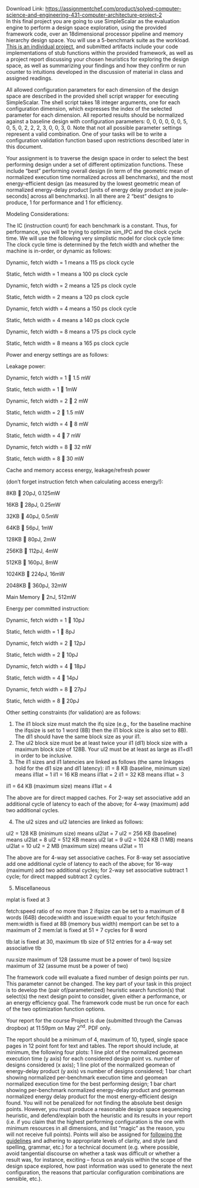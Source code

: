 Download Link: https://assignmentchef.com/product/solved-computer-science-and-engineering-431-computer-architecture-project-2
<br>
In this final project you are going to use SimpleScalar as the evaluation engine to perform a design space exploration, using the provided framework code, over an 18dimensional processor pipeline and memory hierarchy design space. You will use a 5-benchmark suite as the workload.  <u>This is an individual project</u>, and submitted artifacts include your code implementations of stub functions within the provided framework, as well as a project report discussing your chosen heuristics for exploring the design space, as well as summarizing your findings and how they confirm or run counter to intuitions developed in the discussion of material in class and assigned readings.




All allowed configuration parameters for each dimension of the design space are described in the provided shell script wrapper for executing SimpleScalar. The shell script takes 18 integer arguments, one for each configuration dimension, which expresses the index of the selected parameter for each dimension. All reported results should be normalized against a baseline design with configuration parameters: 0, 0, 0, 0, 0, 0, 5, 0, 5, 0, 2, 2, 2, 3, 0, 0, 3, 0. Note that not all possible parameter settings represent a valid combination. One of your tasks will be to write a configuration validation function based upon restrictions described later in this document.




Your assignment is to traverse the design space in order to select the best performing design under a set of different optimization functions. These include “best” performing overall design (in term of the geometric mean of normalized execution time normalized across all benchmarks), and the most energy-efficient design (as measured by the lowest geometric mean of normalized energy-delay product [units of energy delay product are joule-seconds] across all benchmarks).  In all there are 2 “best” designs to produce, 1 for performance and 1 for efficiency.










Modeling Considerations:

The IC (instruction count) for each benchmark is a constant. Thus, for performance, you will be trying to optimize sim_IPC and the clock cycle time.  We will use the following very simplistic model for clock cycle time: The clock cycle time is determined by the fetch width and whether the machine is in-order, or dynamic as follows:




Dynamic, fetch width = 1 means a 115 ps clock cycle

Static, fetch width = 1 means a 100 ps clock cycle

Dynamic, fetch width = 2 means a 125 ps clock cycle

Static, fetch width = 2 means a 120 ps clock cycle

Dynamic, fetch width = 4 means a 150 ps clock cycle

Static, fetch width = 4 means a 140 ps clock cycle

Dynamic, fetch width = 8 means a 175 ps clock cycle

Static, fetch width = 8 means a 165 ps clock cycle




Power and energy settings are as follows:

Leakage power:

Dynamic, fetch width = 1  1.5 mW

Static, fetch width  = 1   1mW

Dynamic, fetch width = 2  2 mW

Static, fetch width = 2  1.5 mW

Dynamic, fetch width = 4  8 mW

Static, fetch width = 4  7 mW

Dynamic, fetch width = 8  32 mW

Static, fetch width = 8  30 mW




Cache and memory access energy, leakage/refresh power

(don’t forget instruction fetch when calculating access energy!):

8KB  20pJ, 0.125mW

16KB  28pJ, 0.25mW

32KB  40pJ, 0.5mW

64KB  56pJ, 1mW

128KB  80pJ, 2mW

256KB  112pJ, 4mW

512KB  160pJ, 8mW

1024KB  224pJ, 16mW

2048KB  360pJ, 32mW

Main Memory  2nJ, 512mW







Energy per committed instruction:

Dynamic, fetch width = 1  10pJ

Static, fetch width = 1   8pJ

Dynamic, fetch width = 2  12pJ

Static, fetch width = 2  10pJ

Dynamic, fetch width = 4  18pJ

Static, fetch width = 4  14pJ

Dynamic, fetch width = 8  27pJ

Static, fetch width = 8  20pJ




Other setting constraints (for validation) are as follows:

<ol>

 <li>The il1 block size must match the ifq size (e.g., for the baseline machine the ifqsize is set to 1 word (8B) then the il1 block size is also set to 8B). The dl1 should have the same block size as your il1.</li>

 <li>The ul2 block size must be at least twice your il1 (dl1) block size with a maximum block size of 128B. Your ul2 must be at least as large as il1+dl1 in order to be inclusive.</li>

 <li>The il1 sizes and il1 latencies are linked as follows (the same linkages hold for the dl1 size and dl1 latency): il1 = 8 KB (baseline, minimum size) means il1lat = 1 il1 = 16 KB means il1lat = 2 il1 = 32 KB means il1lat = 3</li>

</ol>

il1 = 64 KB (maximum size) means il1lat = 4

The above are for direct mapped caches.  For 2-way set associative add an additional cycle of latency to each of the above; for 4-way (maximum) add two additional cycles.

<ol start="4">

 <li>The ul2 sizes and ul2 latencies are linked as follows:</li>

</ol>

ul2 = 128 KB (minimum size) means ul2lat = 7 ul2 = 256 KB (baseline) means ul2lat = 8 ul2 = 512 KB means ul2 lat = 9 ul2 = 1024 KB (1 MB) means ul2lat = 10 ul2 = 2 MB (maximum size) means ul2lat = 11

The above are for 4-way set associative caches.  For 8-way set associative add one additional cycle of latency to each of the above; for 16-way (maximum) add two additional cycles; for 2-way set associative subtract 1 cycle; for direct mapped subtract 2 cycles.













<ol start="5">

 <li>Miscellaneous</li>

</ol>

mplat is fixed at 3

fetch:speed ratio of no more than 2 ifqsize can be set to a maximum of 8 words (64B) decode:width and issue:width equal to your fetch:ifqsize mem:width is fixed at 8B (memory bus width) memport can be set to a maximum of 2 mem:lat is fixed at 51 + 7 cycles for 8 word

tlb:lat is fixed at 30, maximum tlb size of 512 entries for a 4-way set associative tlb

ruu:size  maximum of 128 (assume must be a power of two) lsq:size maximum of 32 (assume must be a power of two)







The framework code will evaluate a fixed number of design points per run. This parameter cannot be changed. The key part of your task in this project is to develop the (pair of/parameterized) heuristic search function(s) that select(s) the next design point to consider, given either a performance, or an energy efficiency goal. The framework code must be run once for each of the two optimization function options.




Your report for the course Project is due (submitted through the Canvas dropbox) at 11:59pm on May 2<sup>nd</sup>.  PDF only.




The report should be a minimum of 4, maximum of 10, typed, single space pages in 12 point font for text and tables.  The report should include, at minimum, the following four plots: 1 line plot of the normalized geomean execution time (y axis) for each considered design point vs. number of designs considered (x axis); 1 line plot of the normalized geomean of energy-delay product (y axis) vs number of designs considered; 1 bar chart showing normalized per-benchmark execution time and geomean normalized execution time for the best performing design; 1 bar chart showing per-benchmark normalized energy-delay product and geomean normalized energy delay product for the most energy-efficient design found. You will not be penalized for not finding the absolute best design points. However, you must produce a reasonable design space sequencing heuristic, and defend/explain both the heuristic and its results in your report (i.e. if you claim that the highest performing configuration is the one with minimum resources in all dimensions, and list “magic” as the reason, you will not receive full points). Points will also be assigned for <u>following the guidelines</u> and adhering to appropriate levels of clarity, and style (and spelling, grammar, etc.) for a technical document (e.g. where possible, avoid tangential discourse on whether a task was difficult or whether a result was, for instance, exciting – focus on analysis within the scope of the design space explored, how past information was used to generate the next configuration, the reasons that particular configuration combinations are sensible, etc.).